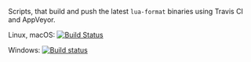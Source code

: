 Scripts, that build and push the latest `lua-format` binaries using Travis CI and AppVeyor.

Linux, macOS: 
[![Build Status](https://travis-ci.com/indiesoftby/defold-editor-script-lua-format.svg?branch=build-lua-format)](https://travis-ci.com/indiesoftby/defold-editor-script-lua-format)

Windows: 
[![Build status](https://ci.appveyor.com/api/projects/status/bbo48o35tfhfj5t9/branch/build-lua-format?svg=true)](https://ci.appveyor.com/project/aglitchman/defold-editor-script-lua-format/branch/build-lua-format)
